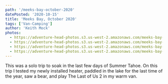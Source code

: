 ```yaml
---
path: '/meeks-bay-october-2020'
datePosted: '2020-10-15'
title: 'Meeks Bay, October 2020'
tags: ['Van-Camping']
author: 'Keith Mock'
photos:
  - https://adventure-head-photos.s3.us-west-2.amazonaws.com/meeks-bay-october-2020/IMG_6160.JPG
  - https://adventure-head-photos.s3.us-west-2.amazonaws.com/meeks-bay-october-2020/IMG_1056.jpeg
  - https://adventure-head-photos.s3.us-west-2.amazonaws.com/meeks-bay-october-2020/IMG_6167.JPG
  - https://adventure-head-photos.s3.us-west-2.amazonaws.com/meeks-bay-october-2020/IMG_6178.JPG
---
```


This was a solo trip to soak in the last few days of Summer Tahoe. On this trip I tested my newly installed heater, paddled in the lake for the last time of the year, saw a bear, and play The Last of Us 2 in my warm van.
